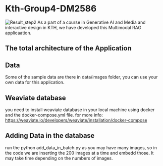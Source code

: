 # Kth-Group4-DM2586
![Result_step2](https://github.com/rickystanley76/Kth-Group4-DM2586/assets/1774630/0c0bb35b-8e1c-4583-a7ce-812105ee6432)
As a part of a course in Generative AI and Media and interactive design in KTH, we have developed this Multimodal RAG applicaation.
## The total architecture of the Application


## Data
Some of the sample data are there in data/images folder, you can use your own data for this application.
## Weaviate database
you need to install weaviate database in your local machine using docker and the docker-compose.yml file.
for more info: https://weaviate.io/developers/weaviate/installation/docker-compose 
## Adding Data in the database
run the python add_data_in_batch.py
as you may have many images, so in the code we are inserting the 200 images at a time and embedd those. It may take time depending on the numbers of images.


